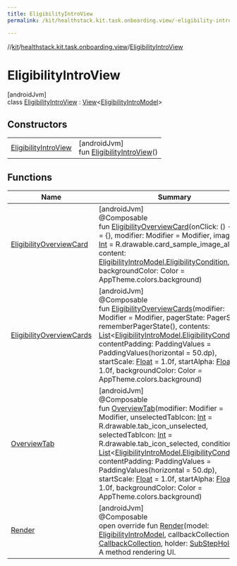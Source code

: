 ```yaml
---
title: EligibilityIntroView
permalink: /kit/healthstack.kit.task.onboarding.view/-eligibility-intro-view/index.html

---
```

//[kit](../../../index.html)/[healthstack.kit.task.onboarding.view](../index.html)/[EligibilityIntroView](index.html)



# EligibilityIntroView



[androidJvm]\
class [EligibilityIntroView](index.html) : [View](../../healthstack.kit.task.base/-view/index.html)&lt;[EligibilityIntroModel](../../healthstack.kit.task.onboarding.model/-eligibility-intro-model/index.html)&gt;



## Constructors


| | |
|---|---|
| [EligibilityIntroView](-eligibility-intro-view.html) | [androidJvm]<br>fun [EligibilityIntroView](-eligibility-intro-view.html)() |


## Functions


| Name | Summary |
|---|---|
| [EligibilityOverviewCard](-eligibility-overview-card.html) | [androidJvm]<br>@Composable<br>fun [EligibilityOverviewCard](-eligibility-overview-card.html)(onClick: () -&gt; [Unit](https://kotlinlang.org/api/latest/jvm/stdlib/kotlin/-unit/index.html) = {}, modifier: Modifier = Modifier, imageId: [Int](https://kotlinlang.org/api/latest/jvm/stdlib/kotlin/-int/index.html) = R.drawable.card_sample_image_alpha, content: [EligibilityIntroModel.EligibilityCondition](../../healthstack.kit.task.onboarding.model/-eligibility-intro-model/-eligibility-condition/index.html), backgroundColor: Color = AppTheme.colors.background) |
| [EligibilityOverviewCards](-eligibility-overview-cards.html) | [androidJvm]<br>@Composable<br>fun [EligibilityOverviewCards](-eligibility-overview-cards.html)(modifier: Modifier = Modifier, pagerState: PagerState = rememberPagerState(), contents: [List](https://kotlinlang.org/api/latest/jvm/stdlib/kotlin.collections/-list/index.html)&lt;[EligibilityIntroModel.EligibilityCondition](../../healthstack.kit.task.onboarding.model/-eligibility-intro-model/-eligibility-condition/index.html)&gt;, contentPadding: PaddingValues = PaddingValues(horizontal = 50.dp), startScale: [Float](https://kotlinlang.org/api/latest/jvm/stdlib/kotlin/-float/index.html) = 1.0f, startAlpha: [Float](https://kotlinlang.org/api/latest/jvm/stdlib/kotlin/-float/index.html) = 1.0f, backgroundColor: Color = AppTheme.colors.background) |
| [OverviewTab](-overview-tab.html) | [androidJvm]<br>@Composable<br>fun [OverviewTab](-overview-tab.html)(modifier: Modifier = Modifier, unselectedTabIcon: [Int](https://kotlinlang.org/api/latest/jvm/stdlib/kotlin/-int/index.html) = R.drawable.tab_icon_unselected, selectedTabIcon: [Int](https://kotlinlang.org/api/latest/jvm/stdlib/kotlin/-int/index.html) = R.drawable.tab_icon_selected, conditions: [List](https://kotlinlang.org/api/latest/jvm/stdlib/kotlin.collections/-list/index.html)&lt;[EligibilityIntroModel.EligibilityCondition](../../healthstack.kit.task.onboarding.model/-eligibility-intro-model/-eligibility-condition/index.html)&gt;, contentPadding: PaddingValues = PaddingValues(horizontal = 50.dp), startScale: [Float](https://kotlinlang.org/api/latest/jvm/stdlib/kotlin/-float/index.html) = 1.0f, startAlpha: [Float](https://kotlinlang.org/api/latest/jvm/stdlib/kotlin/-float/index.html) = 1.0f, backgroundColor: Color = AppTheme.colors.background) |
| [Render](-render.html) | [androidJvm]<br>@Composable<br>open override fun [Render](-render.html)(model: [EligibilityIntroModel](../../healthstack.kit.task.onboarding.model/-eligibility-intro-model/index.html), callbackCollection: [CallbackCollection](../../healthstack.kit.task.base/-callback-collection/index.html), holder: [SubStepHolder](../../healthstack.kit.task.survey.question/-sub-step-holder/index.html)?)<br>A method rendering UI. |


